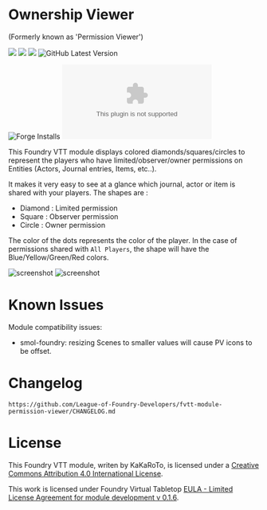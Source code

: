 # Ownership Viewer
(Formerly known as 'Permission Viewer')

![](https://img.shields.io/badge/Maintainer-Malekal-green)
[![](https://img.shields.io/badge/-Discord-blue)](https://discord.gg/Ee2cmeRsN3)
![](https://img.shields.io/badge/Foundry-v10-informational)
![GitHub Latest Version](https://img.shields.io/github/v/release/Malekal4699/fvtt-module-permission-viewer?sort=semver)

![Forge Installs](https://img.shields.io/badge/dynamic/json?label=Forge%20Installs&query=package.installs&suffix=%25&url=https%3A%2F%2Fforge-vtt.com%2Fapi%2Fbazaar%2Fpackage%2Fpermission_viewer&colorB=4aa94a)
![Latest Release Download Count](https://img.shields.io/github/downloads/Malekal4699/fvtt-module-permission-viewer/latest/module.zip)

This Foundry VTT module displays colored diamonds/squares/circles to represent the players who have limited/observer/owner permissions on Entities (Actors, Journal entries, Items, etc..).

It makes it very easy to see at a glance which journal, actor or item is shared with your players. The shapes are :

* Diamond : Limited permission
* Square : Observer permission
* Circle : Owner permission

The color of the dots represents the color of the player. In the case of permissions shared with `All Players`, the shape will have the Blue/Yellow/Green/Red colors.


![screenshot](./images/new_permissions_viewer.png)
![screenshot](./images/player-list.png)

# Known Issues
Module compatibility issues:
* smol-foundry: resizing Scenes to smaller values will cause PV icons to be offset.

# Changelog
`https://github.com/League-of-Foundry-Developers/fvtt-module-permission-viewer/CHANGELOG.md`

# License
This Foundry VTT module, writen by KaKaRoTo, is licensed under a [Creative Commons Attribution 4.0 International License](http://creativecommons.org/licenses/by/4.0/).

This work is licensed under Foundry Virtual Tabletop [EULA - Limited License Agreement for module development v 0.1.6](http://foundryvtt.com/pages/license.html).
